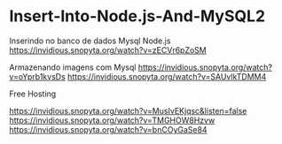 # Insert-Into-Node.js-And-MySQL2

Inserindo no banco de dados Mysql Node.js 
https://invidious.snopyta.org/watch?v=zECVr6pZoSM

Armazenando imagens com Mysql 
https://invidious.snopyta.org/watch?v=oYprb1kvsDs 
https://invidious.snopyta.org/watch?v=SAUvlkTDMM4

Free Hosting

https://invidious.snopyta.org/watch?v=MusIvEKjqsc&listen=false   
https://invidious.snopyta.org/watch?v=TMGHOW8Hzvw   
https://invidious.snopyta.org/watch?v=bnCOyGaSe84     

